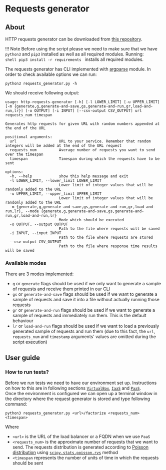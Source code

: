 # Requests generator

## About
HTTP requests generator can be downloaded from [this repository](https://github.com/WasilewM/http-requests-generator.git).  

!!! Note
    Before using the script please we need to make sure that we have `python3` and `pip3` installed as well as all required modules. Running:  
    ```shell
    pip3 install -r requirements
    ```
    installs all required modules.

The requests generator has CLI implemented with [argparse](https://docs.python.org/3/library/argparse.html) module. In order to check available options we can run:  
```shell
python3 requests_generator.py -h
```
We should receive following output:  
```shell
usage: http-requests-generator [-h] [-l LOWER_LIMIT] [-u UPPER_LIMIT] [-m {generate,g,generate-and-save,gs,generate-and-run,gr,load-and-run,lr}] [-o OUTPUT] [-i INPUT] [--csv-output CSV_OUTPUT] url requests_num timespan

Generates http requests for given URL with random numbers appended at the end of the URL

positional arguments:
  url                   URL to your service. Remember that random integers will be added at the end of the URL request
  requests_num          Average number of requests you want to send over the timespan
  timespan              Timespan during which the requests have to be sent

options:
  -h, --help            show this help message and exit
  -l LOWER_LIMIT, --lower_limit LOWER_LIMIT
                        Lower limit of integer values that will be randomly added to the URL
  -u UPPER_LIMIT, --upper_limit UPPER_LIMIT
                        Lower limit of integer values that will be randomly added to the URL
  -m {generate,g,generate-and-save,gs,generate-and-run,gr,load-and-run,lr}, --mode {generate,g,generate-and-save,gs,generate-and-run,gr,load-and-run,lr}
                        Mode which should be executed
  -o OUTPUT, --output OUTPUT
                        Path to the file where requests will be saved
  -i INPUT, --input INPUT
                        Path to the file where requests are stored
  --csv-output CSV_OUTPUT
                        Path to the file where response time results will be saved
```

### Available modes
There are 3 modes implemented:  
- `g` or `generate` flags should be used if we only want to generate a sample of requests and receive them printed in our CLI  
- `gs` or `generate-and-save` flags should be used if we want to generate a sample of requests and save it into a file without actually running those requests  
- `gr` or `generate-and-run` flags should be used if we want to generate a sample of requests and immediately run them. This is the default behaviour  
- `lr` or `load-and-run` flags should be used if we want to load a previously generated sample of requests and run them (due to this fact, the `url`, `requests_num` and `timestamp` arguments' values are omitted during the script execution)

## User guide

### How to run tests?
Before we run tests we need to have our environment set up. Instructions on how to this are in following sections [`VirtualBox`](../VirtualBox/virtualbox.md), [`IaaS`](../IaaS/iaas.md) and [`PaaS`](../PaaS/paas.md).  
Once the environment is configured we can open up a terminal window in the directory where the request generator is stored and type following command:  
```shell
python3 requests_generator.py <url>/factorize <requests_num> <timespan>
```
Where  
- `<url>` is the URL of the load balancer or a FQDN when we use `PaaS`  
- `<requests_num>` is the approximate number of requests that we want to send. The requests distribution is generated according to [Poisson distribution](https://en.wikipedia.org/wiki/Poisson_distribution) using [`scipy.stats.poisson.rvs`](https://docs.scipy.org/doc/scipy/reference/generated/scipy.stats.poisson.html) method  
- `<timespan` represents the number of units of time in which the requests should be sent  